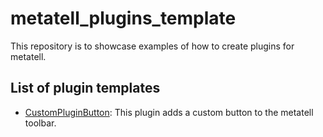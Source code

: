# metatell_plugins_template

This repository is to showcase examples of how to create plugins for metatell.

## List of plugin templates

- [CustomPluginButton](./CustomPluginButton): This plugin adds a custom button to the metatell toolbar.

